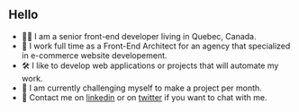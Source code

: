 ## Hello

- 👩‍💻 I am a senior front-end developer living in Quebec, Canada.
- 🏢 I work full time as a Front-End Architect for an agency that specialized in e-commerce website developement.
- 🛠 I like to develop web applications or projects that will automate my work.
- 📆 I am currently challenging myself to make a project per month.
- 💬 Contact me on [linkedin] or on [twitter] if you want to chat with me.

[linkedin]: https://www.linkedin.com/in/essomia
[twitter]: https://twitter.com/essomia
